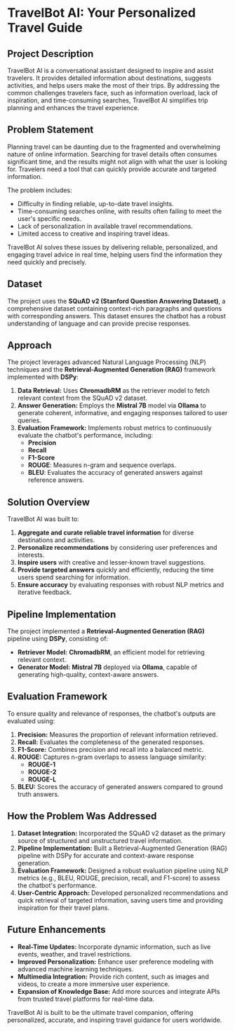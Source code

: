 # TravelBot AI: Your Personalized Travel Guide

## Project Description
TravelBot AI is a conversational assistant designed to inspire and assist travelers. It provides detailed information about destinations, suggests activities, and helps users make the most of their trips. By addressing the common challenges travelers face, such as information overload, lack of inspiration, and time-consuming searches, TravelBot AI simplifies trip planning and enhances the travel experience.

## Problem Statement
Planning travel can be daunting due to the fragmented and overwhelming nature of online information. Searching for travel details often consumes significant time, and the results might not align with what the user is looking for. Travelers need a tool that can quickly provide accurate and targeted information.

The problem includes:
- Difficulty in finding reliable, up-to-date travel insights.
- Time-consuming searches online, with results often failing to meet the user's specific needs.
- Lack of personalization in available travel recommendations.
- Limited access to creative and inspiring travel ideas.

TravelBot AI solves these issues by delivering reliable, personalized, and engaging travel advice in real time, helping users find the information they need quickly and precisely.

## Dataset
The project uses the **SQuAD v2 (Stanford Question Answering Dataset)**, a comprehensive dataset containing context-rich paragraphs and questions with corresponding answers. This dataset ensures the chatbot has a robust understanding of language and can provide precise responses.

## Approach
The project leverages advanced Natural Language Processing (NLP) techniques and the **Retrieval-Augmented Generation (RAG)** framework implemented with **DSPy**:
1. **Data Retrieval:** Uses **ChromadbRM** as the retriever model to fetch relevant context from the SQuAD v2 dataset.
2. **Answer Generation:** Employs the **Mistral 7B** model via **Ollama** to generate coherent, informative, and engaging responses tailored to user queries.
3. **Evaluation Framework:** Implements robust metrics to continuously evaluate the chatbot's performance, including:
    - **Precision**
    - **Recall**
    - **F1-Score**
    - **ROUGE**: Measures n-gram and sequence overlaps.
    - **BLEU**: Evaluates the accuracy of generated answers against reference answers.

## Solution Overview
TravelBot AI was built to:
1. **Aggregate and curate reliable travel information** for diverse destinations and activities.
2. **Personalize recommendations** by considering user preferences and interests.
3. **Inspire users** with creative and lesser-known travel suggestions.
4. **Provide targeted answers** quickly and efficiently, reducing the time users spend searching for information.
5. **Ensure accuracy** by evaluating responses with robust NLP metrics and iterative feedback.

## Pipeline Implementation
The project implemented a **Retrieval-Augmented Generation (RAG)** pipeline using **DSPy**, consisting of:
- **Retriever Model:** **ChromadbRM**, an efficient model for retrieving relevant context.
- **Generator Model:** **Mistral 7B** deployed via **Ollama**, capable of generating high-quality, context-aware answers.

## Evaluation Framework
To ensure quality and relevance of responses, the chatbot's outputs are evaluated using:
1. **Precision:** Measures the proportion of relevant information retrieved.
2. **Recall:** Evaluates the completeness of the generated responses.
3. **F1-Score:** Combines precision and recall into a balanced metric.
4. **ROUGE:** Captures n-gram overlaps to assess language similarity:
    - **ROUGE-1**
    - **ROUGE-2**
    - **ROUGE-L**
5. **BLEU:** Scores the accuracy of generated answers compared to ground truth answers.

## How the Problem Was Addressed
1. **Dataset Integration:** Incorporated the SQuAD v2 dataset as the primary source of structured and unstructured travel information.
2. **Pipeline Implementation:** Built a Retrieval-Augmented Generation (RAG) pipeline with DSPy for accurate and context-aware response generation.
3. **Evaluation Framework:** Designed a robust evaluation pipeline using NLP metrics (e.g., BLEU, ROUGE, precision, recall, and F1-score) to assess the chatbot's performance.
4. **User-Centric Approach:** Developed personalized recommendations and quick retrieval of targeted information, saving users time and providing inspiration for their travel plans.

## Future Enhancements
- **Real-Time Updates:** Incorporate dynamic information, such as live events, weather, and travel restrictions.
- **Improved Personalization:** Enhance user preference modeling with advanced machine learning techniques.
- **Multimedia Integration:** Provide rich content, such as images and videos, to create a more immersive user experience.
- **Expansion of Knowledge Base:** Add more sources and integrate APIs from trusted travel platforms for real-time data.

TravelBot AI is built to be the ultimate travel companion, offering personalized, accurate, and inspiring travel guidance for users worldwide.
